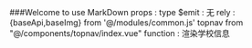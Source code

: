 ###Welcome to use MarkDown
props : type
$emit :	无
rely :	 {baseApi,baseImg} from '@/modules/common.js'
		 topnav from "@/components/topnav/index.vue"
function : 渲染学校信息